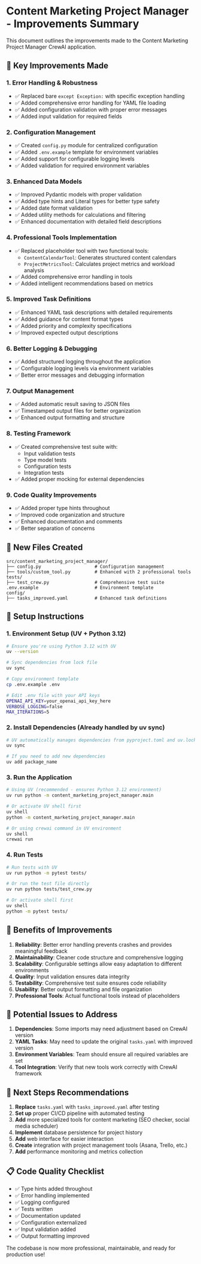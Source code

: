 # Content Marketing Project Manager - Improvements Summary

This document outlines the improvements made to the Content Marketing Project Manager CrewAI application.

## 🚀 Key Improvements Made

### 1. **Error Handling & Robustness**
- ✅ Replaced bare `except Exception:` with specific exception handling
- ✅ Added comprehensive error handling for YAML file loading
- ✅ Added configuration validation with proper error messages
- ✅ Added input validation for required fields

### 2. **Configuration Management**
- ✅ Created `config.py` module for centralized configuration
- ✅ Added `.env.example` template for environment variables
- ✅ Added support for configurable logging levels
- ✅ Added validation for required environment variables

### 3. **Enhanced Data Models**
- ✅ Improved Pydantic models with proper validation
- ✅ Added type hints and Literal types for better type safety
- ✅ Added date format validation
- ✅ Added utility methods for calculations and filtering
- ✅ Enhanced documentation with detailed field descriptions

### 4. **Professional Tools Implementation**
- ✅ Replaced placeholder tool with two functional tools:
  - `ContentCalendarTool`: Generates structured content calendars
  - `ProjectMetricsTool`: Calculates project metrics and workload analysis
- ✅ Added comprehensive error handling in tools
- ✅ Added intelligent recommendations based on metrics

### 5. **Improved Task Definitions**
- ✅ Enhanced YAML task descriptions with detailed requirements
- ✅ Added guidance for content format types
- ✅ Added priority and complexity specifications
- ✅ Improved expected output descriptions

### 6. **Better Logging & Debugging**
- ✅ Added structured logging throughout the application
- ✅ Configurable logging levels via environment variables
- ✅ Better error messages and debugging information

### 7. **Output Management**
- ✅ Added automatic result saving to JSON files
- ✅ Timestamped output files for better organization
- ✅ Enhanced output formatting and structure

### 8. **Testing Framework**
- ✅ Created comprehensive test suite with:
  - Input validation tests
  - Type model tests
  - Configuration tests
  - Integration tests
- ✅ Added proper mocking for external dependencies

### 9. **Code Quality Improvements**
- ✅ Added proper type hints throughout
- ✅ Improved code organization and structure
- ✅ Enhanced documentation and comments
- ✅ Better separation of concerns

## 📁 New Files Created

```
src/content_marketing_project_manager/
├── config.py                    # Configuration management
├── tools/custom_tool.py         # Enhanced with 2 professional tools
tests/
├── test_crew.py                 # Comprehensive test suite
.env.example                     # Environment template
config/
├── tasks_improved.yaml          # Enhanced task definitions
```

## 🔧 Setup Instructions

### 1. Environment Setup (UV + Python 3.12)
```bash
# Ensure you're using Python 3.12 with UV
uv --version

# Sync dependencies from lock file
uv sync

# Copy environment template
cp .env.example .env

# Edit .env file with your API keys
OPENAI_API_KEY=your_openai_api_key_here
VERBOSE_LOGGING=false
MAX_ITERATIONS=5
```

### 2. Install Dependencies (Already handled by uv sync)
```bash
# UV automatically manages dependencies from pyproject.toml and uv.lock
uv sync

# If you need to add new dependencies
uv add package_name
```

### 3. Run the Application
```bash
# Using UV (recommended - ensures Python 3.12 environment)
uv run python -m content_marketing_project_manager.main

# Or activate UV shell first
uv shell
python -m content_marketing_project_manager.main

# Or using crewai command in UV environment
uv shell
crewai run
```

### 4. Run Tests
```bash
# Run tests with UV
uv run python -m pytest tests/

# Or run the test file directly
uv run python tests/test_crew.py

# Or activate shell first
uv shell
python -m pytest tests/
```

## 🎯 Benefits of Improvements

1. **Reliability**: Better error handling prevents crashes and provides meaningful feedback
2. **Maintainability**: Cleaner code structure and comprehensive logging
3. **Scalability**: Configurable settings allow easy adaptation to different environments
4. **Quality**: Input validation ensures data integrity
5. **Testability**: Comprehensive test suite ensures code reliability
6. **Usability**: Better output formatting and file organization
7. **Professional Tools**: Actual functional tools instead of placeholders

## 🚨 Potential Issues to Address

1. **Dependencies**: Some imports may need adjustment based on CrewAI version
2. **YAML Tasks**: May need to update the original `tasks.yaml` with improved version
3. **Environment Variables**: Team should ensure all required variables are set
4. **Tool Integration**: Verify that new tools work correctly with CrewAI framework

## 🔄 Next Steps Recommendations

1. **Replace** `tasks.yaml` with `tasks_improved.yaml` after testing
2. **Set up** proper CI/CD pipeline with automated testing
3. **Add** more specialized tools for content marketing (SEO checker, social media scheduler)
4. **Implement** database persistence for project history
5. **Add** web interface for easier interaction
6. **Create** integration with project management tools (Asana, Trello, etc.)
7. **Add** performance monitoring and metrics collection

## 📋 Code Quality Checklist

- ✅ Type hints added throughout
- ✅ Error handling implemented
- ✅ Logging configured
- ✅ Tests written
- ✅ Documentation updated
- ✅ Configuration externalized
- ✅ Input validation added
- ✅ Output formatting improved

The codebase is now more professional, maintainable, and ready for production use!
